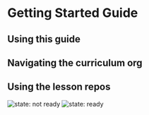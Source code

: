 # Getting Started Guide

## Using this guide

## Navigating the curriculum org

## Using the lesson repos

![state: not ready](https://img.shields.io/badge/status-not%20ready-red.svg)
![state: ready](https://img.shields.io/badge/status-not%20ready-red.svg)
